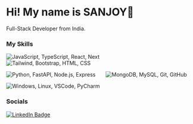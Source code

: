 Hi! My name is SANJOY👋 
========================================================================================================================================

Full-Stack Developer from India.
<br/>

### My Skills

![JavaScript, TypeScript, React, Next](https://skillicons.dev/icons?i=js,ts,react,next) &nbsp;&nbsp;&nbsp;&nbsp;&nbsp; 
![Tailwind, Bootstrap, HTML, CSS](https://skillicons.dev/icons?i=tailwind,bootstrap,html,css)
<br/>

![Python, FastAPI, Node.js, Express](https://skillicons.dev/icons?i=python,fastapi,nodejs,express) &nbsp;&nbsp;&nbsp;&nbsp;&nbsp; 
![MongoDB, MySQL, Git, GitHub](https://skillicons.dev/icons?i=mongodb,mysql,git,github)
<br/>

![Windows, Linux, VSCode, PyCharm](https://skillicons.dev/icons?i=windows,linux,vscode,pycharm)


### Socials

<div id="badges">
  <a href="https://www.linkedin.com/in/sanjoy-sarkar/">
    <img src="https://img.shields.io/badge/LinkedIn-blue?style=for-the-badge&logo=linkedin&logoColor=white" alt="LinkedIn Badge"/>
  </a>
</div>
